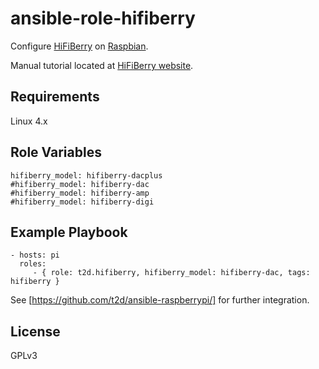 ansible-role-hifiberry
======================

Configure [HiFiBerry](https://www.hifiberry.com/) on [Raspbian](https://www.raspbian.org/).

Manual tutorial located at [HiFiBerry website](https://support.hifiberry.com/hc/en-us/articles/205377651-Configuring-Linux-4-x-or-higher).

Requirements
------------

Linux 4.x

Role Variables
--------------

```
hifiberry_model: hifiberry-dacplus
#hifiberry_model: hifiberry-dac
#hifiberry_model: hifiberry-amp
#hifiberry_model: hifiberry-digi
```

Example Playbook
----------------

    - hosts: pi
      roles:
         - { role: t2d.hifiberry, hifiberry_model: hifiberry-dac, tags: hifiberry }

See [https://github.com/t2d/ansible-raspberrypi/] for further integration.

License
-------

GPLv3

